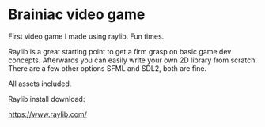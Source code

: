 # Brainiac video game

First video game I made using raylib. Fun times.

Raylib is a great starting point to get a firm grasp on basic game dev concepts. Afterwards you can easily write your own 2D library from scratch.
There are a few other options SFML and SDL2, both are fine.
 
All assets included.

Raylib install download:

https://www.raylib.com/
